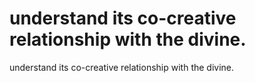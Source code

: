 # understand its co-creative relationship with the divine.

understand its co-creative relationship with the divine.